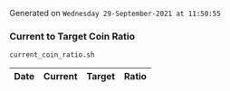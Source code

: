Generated on `Wednesday 29-September-2021 at 11:50:55`

### Current to Target Coin Ratio
`current_coin_ratio.sh`

Date|Current|Target|Ratio
---|---|---|---
